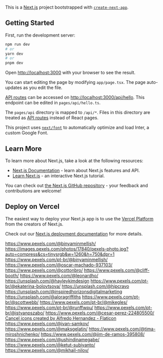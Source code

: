 This is a [Next.js](https://nextjs.org/) project bootstrapped with [`create-next-app`](https://github.com/vercel/next.js/tree/canary/packages/create-next-app).

## Getting Started

First, run the development server:

```bash
npm run dev
# or
yarn dev
# or
pnpm dev
```

Open [http://localhost:3000](http://localhost:3000) with your browser to see the result.

You can start editing the page by modifying `app/page.tsx`. The page auto-updates as you edit the file.

[API routes](https://nextjs.org/docs/api-routes/introduction) can be accessed on [http://localhost:3000/api/hello](http://localhost:3000/api/hello). This endpoint can be edited in `pages/api/hello.ts`.

The `pages/api` directory is mapped to `/api/*`. Files in this directory are treated as [API routes](https://nextjs.org/docs/api-routes/introduction) instead of React pages.

This project uses [`next/font`](https://nextjs.org/docs/basic-features/font-optimization) to automatically optimize and load Inter, a custom Google Font.

## Learn More

To learn more about Next.js, take a look at the following resources:

- [Next.js Documentation](https://nextjs.org/docs) - learn about Next.js features and API.
- [Learn Next.js](https://nextjs.org/learn) - an interactive Next.js tutorial.

You can check out [the Next.js GitHub repository](https://github.com/vercel/next.js/) - your feedback and contributions are welcome!

## Deploy on Vercel

The easiest way to deploy your Next.js app is to use the [Vercel Platform](https://vercel.com/new?utm_medium=default-template&filter=next.js&utm_source=create-next-app&utm_campaign=create-next-app-readme) from the creators of Next.js.

Check out our [Next.js deployment documentation](https://nextjs.org/docs/deployment) for more details.

https://www.pexels.com/@binyaminmellish/  
https://images.pexels.com/photos/17840/pexels-photo.jpg?auto=compress&cs=tinysrgb&w=1260&h=750&dpr=1
https://www.pexels.com/pt-br/@binyaminmellish/
https://www.pexels.com/@oscar-machado-937103/
https://www.pexels.com/@cottonbro/
https://www.pexels.com/@cliff-booth/
https://www.pexels.com/@leonardho/
https://unsplash.com/@hayleykimdesign
https://www.pexels.com/pt-br/@ekaterina-bolovtsova/
https://unsplash.com/@hipcravo
https://unsplash.com/@inspiredhorizonsdigitalmarketing
https://unsplash.com/@aloragriffiths
https://www.pexels.com/pt-br/@scottwebb/
https://www.pexels.com/pt-br/@mikegles/
https://www.pexels.com/pt-br/@runffwpu/
https://www.pexels.com/pt-br/@istvanpszabo/
https://www.pexels.com/@cesar-perez-224805500/
<a href="https://www.flaticon.com/free-icons/cancel" title="cancel icons">Cancel icons created by Alfredo Hernandez - Flaticon</a>
https://www.pexels.com/@ivan-samkov/
https://www.pexels.com/@maksgelatin/
https://www.pexels.com/@tima-miroshnichenko/
https://www.pexels.com/@jim-de-ramos-395808/
https://www.pexels.com/@ushindinamegabe/
https://www.pexels.com/@ketut-subiyanto/
https://www.pexels.com/@mikhail-nilov/

